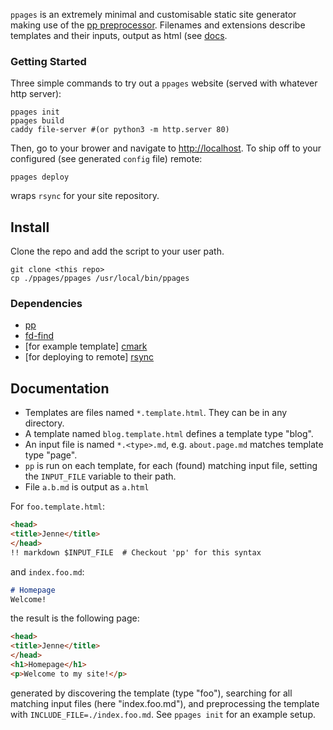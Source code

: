 `ppages` is an extremely minimal and customisable static site generator making use of the [pp preprocessor](https://github.com/jhjn/pp). Filenames and extensions describe templates and their inputs, output as html (see [docs](#Documentation).

### Getting Started
Three simple commands to try out a `ppages` website (served with whatever http server): 
```
ppages init
ppages build
caddy file-server #(or python3 -m http.server 80)
```
Then, go to your brower and navigate to <http://localhost>.
To ship off to your configured (see generated `config` file) remote:
```
ppages deploy
```
wraps `rsync` for your site repository.


## Install
Clone the repo and add the script to your user path.
```
git clone <this repo>
cp ./ppages/ppages /usr/local/bin/ppages
```

### Dependencies

* [pp](https://github.com/jhjn/pp)
* [fd-find](https://github.com/sharkdp/fd)
* [for example template] [cmark](https://github.com/commonmark/cmark)
* [for deploying to remote] [rsync](https://rsync.samba.org/download.html)

## Documentation

* Templates are files named `*.template.html`. They can be in any directory.
* A template named `blog.template.html` defines a template type "blog".
* An input file is named `*.<type>.md`, e.g. `about.page.md` matches template type "page".
* `pp` is run on each template, for each (found) matching input file, setting the `INPUT_FILE` variable to their path.
* File `a.b.md` is output as `a.html`

For `foo.template.html`:
```html
<head>
<title>Jenne</title>
</head>
!! markdown $INPUT_FILE  # Checkout 'pp' for this syntax
```
and `index.foo.md`:
```md
# Homepage
Welcome!
```
the result is the following page:
```html
<head>
<title>Jenne</title>
</head>
<h1>Homepage</h1>
<p>Welcome to my site!</p>
```
generated by discovering the template (type "foo"), searching for all matching input files (here "index.foo.md"), and preprocessing the template with `INCLUDE_FILE=./index.foo.md`. See `ppages init` for an example setup.

